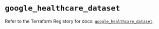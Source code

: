 # `google_healthcare_dataset`

Refer to the Terraform Registory for docs: [`google_healthcare_dataset`](https://registry.terraform.io/providers/hashicorp/google-beta/5.8.0/docs/resources/google_healthcare_dataset).
